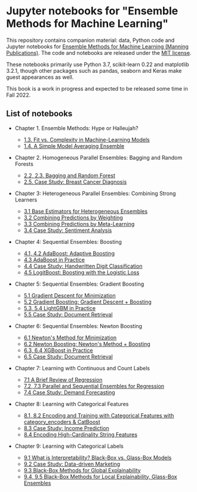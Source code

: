 # Jupyter notebooks for "Ensemble Methods for Machine Learning"

This repository contains companion material: data, Python code and Jupyter notebooks for [Ensemble Methods for Machine Learning (Manning Publications)](https://www.manning.com/books/ensemble-methods-for-machine-learning). The code and notebooks are released under the [MIT license](https://github.com/gkunapuli/ensemble-methods-notebooks/blob/master/LICENSE).

These notebooks primarily use Python 3.7, scikit-learn 0.22 and matplotlib 3.2.1, though other packages such as pandas, seaborn and Keras make guest appearances as well.

This book is a work in progress and expected to be released some time in Fall 2022.

## List of notebooks

* Chapter 1. Ensemble Methods: Hype or Halleujah?
    * [1.3. Fit vs. Complexity in Machine-Learning Models](https://nbviewer.jupyter.org/github/gkunapuli/ensemble-methods-notebooks/blob/master/Ch1.3-fit-vs-complexity.ipynb?flush_cache=true)
    * [1.4. A Simple Model Averaging Ensemble](https://nbviewer.jupyter.org/github/gkunapuli/ensemble-methods-notebooks/blob/master/Ch1.4-model-averaging-example.ipynb?flush_cache=True)
    
* Chapter 2. Homogeneous Parallel Ensembles: Bagging and Random Forests
   * [2.2, 2.3. Bagging and Random Forest](https://nbviewer.jupyter.org/github/gkunapuli/ensemble-methods-notebooks/blob/master/Ch2.2and2.3-bagging-and-random-forest.ipynb?flush_cache=True)
   * [2.5. Case Study: Breast Cancer Diagnosis](https://nbviewer.jupyter.org/github/gkunapuli/ensemble-methods-notebooks/blob/master/Ch2.5-case-study-breast-cancer-diagnosis.ipynb?flush_cache=True)

* Chapter 3: Heterogeneous Parallel Ensembles: Combining Strong Learners
   * [3.1 Base Estimators for Heterogeneous Ensembles](https://nbviewer.jupyter.org/github/gkunapuli/ensemble-methods-notebooks/blob/master/Ch3.1-base-estimators-for-heterogeneous-ensembles.ipynb?flush_cache=True)
   * [3.2 Combining Predictions by Weighting](https://nbviewer.jupyter.org/github/gkunapuli/ensemble-methods-notebooks/blob/master/Ch3.2-combining-predictions-by-weighting.ipynb?flush_cache=True)
   * [3.3 Combining Predictions by Meta-Learning](https://nbviewer.jupyter.org/github/gkunapuli/ensemble-methods-notebooks/blob/master/Ch3.3-combining-predictions-by-meta-learning.ipynb?flush_cache=True)
   * [3.4 Case Study: Sentiment Analysis](https://nbviewer.jupyter.org/github/gkunapuli/ensemble-methods-notebooks/blob/master/Ch3.4-case-study-sentiment-analysis.ipynb?flush_cache=True)


* Chapter 4: Sequential Ensembles: Boosting
   * [4.1, 4.2 AdaBoost: Adaptive Boosting](https://nbviewer.jupyter.org/github/gkunapuli/ensemble-methods-notebooks/blob/master/Ch4.1and4.2-sequential-ensembles-and-Adaboost.ipynb?flush_cache=True)
   * [4.3 AdaBoost in Practice](https://nbviewer.jupyter.org/github/gkunapuli/ensemble-methods-notebooks/blob/master/Ch4.3-AdaBoost-in-practice.ipynb?flush_cache=True)
   * [4.4 Case Study: Handwritten Digit Classification](https://nbviewer.jupyter.org/github/gkunapuli/ensemble-methods-notebooks/blob/master/Ch4.4-case-study-handwritten-digit-classification.ipynb?flush_cache=True)
   * [4.5 LogitBoost: Boosting with the Logistic Loss](https://nbviewer.jupyter.org/github/gkunapuli/ensemble-methods-notebooks/blob/master/Ch4.5-LogitBoost-boosting-with-the-logistic-loss.ipynb?flush_cache=True)

* Chapter 5: Sequential Ensembles: Gradient Boosting
   * [5.1 Gradient Descent for Minimization](https://nbviewer.jupyter.org/github/gkunapuli/ensemble-methods-notebooks/blob/master/Ch5.1-gradient-descent-for-minimization.ipynb?flush_cache=True)
   * [5.2 Gradient Boosting: Gradient Descent + Boosting](https://nbviewer.jupyter.org/github/gkunapuli/ensemble-methods-notebooks/blob/master/Ch5.2-gradient-boosting.ipynb?flush_cache=True)
   * [5.3, 5.4 LightGBM in Practice](https://nbviewer.jupyter.org/github/gkunapuli/ensemble-methods-notebooks/blob/master/Ch5.3and5.4-practical-boosting-with-lightgbm.ipynb?flush_cache=True)
   * [5.5 Case Study: Document Retrieval](https://nbviewer.jupyter.org/github/gkunapuli/ensemble-methods-notebooks/blob/master/Ch5.5-case-study-document-retrieval.ipynb?flush_cache=True)

* Chapter 6: Sequential Ensembles: Newton Boosting
   * [6.1 Newton's Method for Minimization](https://nbviewer.org/github/gkunapuli/ensemble-methods-notebooks/blob/master/Ch6.1-newtons-method-for-minimization.ipynb?flush_cache=True)
   * [6.2 Newton Boosting: Newton's Method + Boosting](https://nbviewer.org/github/gkunapuli/ensemble-methods-notebooks/blob/master/Ch6.2-newton-boosting.ipynb?flush_cache=True)
   * [6.3, 6.4 XGBoost in Practice](https://nbviewer.org/github/gkunapuli/ensemble-methods-notebooks/blob/master/Ch6.3and6.4-practical-boosting-with-XGBoost.ipynb?flush_cache=True)
   * [6.5 Case Study: Document Retrieval](https://nbviewer.org/github/gkunapuli/ensemble-methods-notebooks/blob/master/Ch6.5-case-study-document-retrieval.ipynb?flush_cache=True)

* Chapter 7: Learning with Continuous and Count Labels
	* [7.1 A Brief Review of Regression](https://nbviewer.org/github/gkunapuli/ensemble-methods-notebooks/blob/master/Ch7.1-regression.ipynb?flush_cache=True)
    * [7.2, 7.3 Parallel and Sequential Ensembles for Regression](https://nbviewer.org/github/gkunapuli/ensemble-methods-notebooks/blob/master/Ch7.2-and7.3-parallel-and-sequential-ensembles-for-regression.ipynb?flush_cache=True)
	* [7.4 Case Study: Demand Forecasting](https://nbviewer.org/github/gkunapuli/ensemble-methods-notebooks/blob/master/Ch7.4-case-study-demand-prediction.ipynb?flush_cache=True)

* Chapter 8: Learning with Categorical Features
	* [8.1, 8.2	Encoding and Training with Categorical Features with category_encoders & CatBoost](https://nbviewer.org/github/gkunapuli/ensemble-methods-notebooks/blob/master/Ch8.1and8.2-encoding-categorical-features_with_category_encoders_and_CatBoost.ipynb?flush_cache=True)
    * [8.3 Case Study: Income Prediction](https://nbviewer.org/github/gkunapuli/ensemble-methods-notebooks/blob/master/Ch8.3-case-study-income-prediction.ipynb?flush_cache=True)
	* [8.4 Encoding High-Cardinality String Features](https://nbviewer.org/github/gkunapuli/ensemble-methods-notebooks/blob/master/Ch8.4-high-cardinality-categories.ipynb?flush_cache=True)

* Chapter 9: Learning with Categorical Labels
	* [9.1 What is Interpretability? Black-Box vs. Glass-Box Models](https://nbviewer.org/github/gkunapuli/ensemble-methods-notebooks/blob/master/Ch9.1-glassbox-vs-blackbox-models.ipynb?flush_cache=True)
	* [9.2 Case Study: Data-driven Marketing](https://nbviewer.org/github/gkunapuli/ensemble-methods-notebooks/blob/master/Ch9.2-case-study-data-driven-marketing.ipynb?flush_cache=True)
	* [9.3 Black-Box Methods for Global Explainability](https://nbviewer.org/github/gkunapuli/ensemble-methods-notebooks/blob/master/Ch9.3-black-box-methods-for-global-explainability.ipynb?flush_cache=True)
	* [9.4, 9.5 Black-Box Methods for Local Explainability, Glass-Box Ensembles](https://nbviewer.org/github/gkunapuli/ensemble-methods-notebooks/blob/master/Ch9.4and9.5-black-box-methods-for-local-explainability-and-glass-box-methods.ipynb?flush_cache=True)
